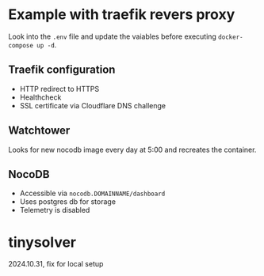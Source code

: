 # Example with traefik revers proxy

Look into the `.env` file and update the vaiables before executing `docker-compose up -d`.

## Traefik configuration

- HTTP redirect to HTTPS
- Healthcheck
- SSL certificate via Cloudflare DNS challenge

## Watchtower

Looks for new nocodb image every day at 5:00 and recreates the container.

## NocoDB

- Accessible via `nocodb.DOMAINNAME/dashboard`
- Uses postgres db for storage
- Telemetry is disabled

# tinysolver

2024.10.31, fix for local setup
